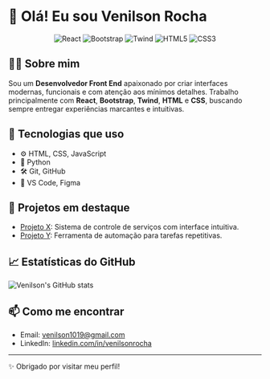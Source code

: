 # 👋 Olá! Eu sou Venilson Rocha

<p align="center">
  <img src="https://img.shields.io/badge/Front%20End-React-blue?style=flat-square&logo=react" alt="React" />
  <img src="https://img.shields.io/badge/Bootstrap-563D7C?style=flat-square&logo=bootstrap&logoColor=white" alt="Bootstrap" />
  <img src="https://img.shields.io/badge/Twind-06B6D4?style=flat-square&logo=tailwindcss&logoColor=white" alt="Twind" />
  <img src="https://img.shields.io/badge/HTML5-E34F26?style=flat-square&logo=html5&logoColor=white" alt="HTML5" />
  <img src="https://img.shields.io/badge/CSS3-1572B6?style=flat-square&logo=css3&logoColor=white" alt="CSS3" />
</p>


## 👨‍💻 Sobre mim
Sou um **Desenvolvedor Front End** apaixonado por criar interfaces modernas, funcionais e com atenção aos mínimos detalhes. Trabalho principalmente com **React**, **Bootstrap**, **Twind**, **HTML** e **CSS**, buscando sempre entregar experiências marcantes e intuitivas.

## 🚀 Tecnologias que uso
- ⚙️ HTML, CSS, JavaScript
- 🐍 Python
- 🛠️ Git, GitHub
- 🧰 VS Code, Figma

## 📌 Projetos em destaque
- [Projeto X](https://github.com/seuusuario/projeto-x): Sistema de controle de serviços com interface intuitiva.
- [Projeto Y](https://github.com/seuusuario/projeto-y): Ferramenta de automação para tarefas repetitivas.

## 📈 Estatísticas do GitHub
![Venilson's GitHub stats](https://github-readme-stats.vercel.app/api?username=seuusuario&show_icons=true&theme=radical)

## 📫 Como me encontrar
- Email: venilson1019@gmail.com
- LinkedIn: [linkedin.com/in/venilsonrocha](https://www.linkedin.com/in/venilsongomes/)

---

✨ Obrigado por visitar meu perfil!
